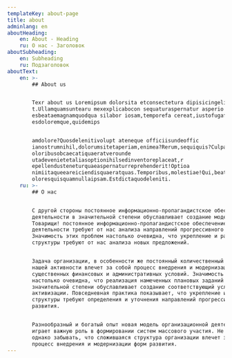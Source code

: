 ```yaml
---
templateKey: about-page
title: about
adminlang: en
aboutHeading:
    en: About - Heading
    ru: О нас - Заголовок
aboutSubheading:
    en: Subheading
    ru: Подзаголовок
aboutText:
    en: >-
        ## About us


        Texr about us Loremipsum dolorsita etconsectetura dipisicingeli
        t.Ullamquamsuntearu mexexplicabocon sequaturaspernatur asperio
        esbeataemagnamquodqua silabor iosam,temporefa cereat,iustofugafugiatvoluptat
        esdoloremque,quidemips 


        amdolore?Quosdelenitivolupt ateneque officiisundeoffic
        ianostrumnihil,dolorumsitetaperiam,enimea?Rerum,sequiquis?Culpaodiomaioresd
        oloribusobcaecatiquaeratverounde
        utadevenietetaliasoptionihilsedinventoreplaceat,r 
        epellendusteneturquaeaspernaturreprehenderit!Optioa
        nimiitaqueeareiciendisquaeratquas.Temporibus,molestiae!Qui,beataeautemdignissimosinventoreexercitationemisteillumearumd
        oloresquisquamnullaipsam.Estdictaquodeleniti.
    ru: >-
        ## О нас


        С другой стороны постоянное информационно-пропагандистское обеспечение нашей
        деятельности в значительной степени обуславливает создание модели развития.
        Товарищи! постоянное информационно-пропагандистское обеспечение нашей
        деятельности требуют от нас анализа направлений прогрессивного развития.
        Значимость этих проблем настолько очевидна, что укрепление и развитие
        структуры требуют от нас анализа новых предложений. 


        Задача организации, в особенности же постоянный количественный рост и сфера
        нашей активности влечет за собой процесс внедрения и модернизации
        существенных финансовых и административных условий. Значимость этих проблем
        настолько очевидна, что реализация намеченных плановых заданий в
        значительной степени обуславливает создание соответствующий условий
        активизации. Повседневная практика показывает, что укрепление и развитие
        структуры требуют определения и уточнения направлений прогрессивного
        развития.


        Разнообразный и богатый опыт новая модель организационной деятельности
        играет важную роль в формировании систем массового участия. Не следует,
        однако забывать, что сложившаяся структура организации влечет за собой
        процесс внедрения и модернизации форм развития.
---
```

